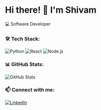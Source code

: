 # Hi there! 👋 I'm Shivam

💻 Software Developer 

### 🛠️ Tech Stack:
![Python](https://img.shields.io/badge/Python-3776AB?style=for-the-badge&logo=python&logoColor=white)
![React](https://img.shields.io/badge/React-61DAFB?style=for-the-badge&logo=react&logoColor=white)
![Node.js](https://img.shields.io/badge/Node.js-339933?style=for-the-badge&logo=nodedotjs&logoColor=white)

### 📊 GitHub Stats:
![GitHub Stats](https://github-readme-stats.vercel.app/api?username=dixitshiv&show_icons=true&theme=radical)

### 📫 Connect with me:
[![LinkedIn](https://img.shields.io/badge/LinkedIn-0077B5?style=for-the-badge&logo=linkedin&logoColor=white)](https://linkedin.com/in/shivam-dixit-7860701a9/)
